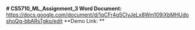 **# CS5710_ML_Assignment_3
Word Document:** https://docs.google.com/document/d/1qCFr4g5CIyJeLx8Wm109iXbMHUdoshoQg-bbARsTgko/edit 
**Demo Link: 
**
